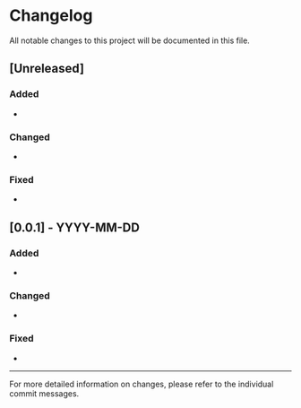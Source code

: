 # Changelog

All notable changes to this project will be documented in this file.

## [Unreleased]

### Added
- 

### Changed
- 

### Fixed
- 

## [0.0.1] - YYYY-MM-DD

### Added
- 

### Changed
- 

### Fixed
- 

---

For more detailed information on changes, please refer to the individual commit messages.

